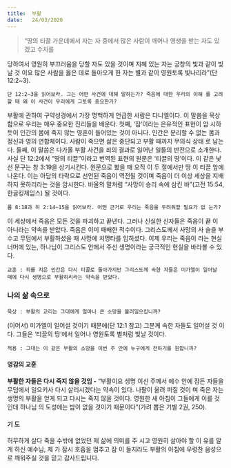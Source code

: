 ```yaml
---
title:  부활
date:   24/03/2020
---
```


> <p></p>
> “땅의 티끌 가운데에서 자는 자 중에서 많은 사람이 깨어나 영생을 받는 자도 있겠고 수치를
당하여서 영원히 부끄러움을 당할 자도 있을 것이며 지혜 있는 자는 궁창의 빛과 같이 빛날 것
이요 많은 사람을 옳은 데로 돌아오게 한 자는 별과 같이 영원토록 빛나리라”(단 12:2~3).

`단 12:2~3을 읽어보라. 그는 어떤 사건에 대해 말하는가? 죽음에 대한 우리의 이해
를 고려할 때 왜 이 사건이 우리에게 그토록 중요한가?`

부활에 관하여 구약성경에서 가장 명백하게 언급한 사람은 다니엘이다. 이 말씀을
묵상함으로 우리는 매우 중요한 진리들을 배운다. 첫째, ‘잠’이라는 은유적인 표현이 암
시하듯이 인간의 몸에 죽지 않는 영혼이 들어있는 것이 아니다. 인간은 분리할 수 없는
몸과 정신과 영의 연합체이다. 사람이 죽으면 삶은 중단되고 부활 때까지 무의식 상태
로 남는다. 둘째, 이 말씀은 다가올 부활 사건을 죄의 결과로 일어난 일들의 반전으로
소개한다. 사실 단 12:2에서 “땅의 티끌”이라고 번역된 표현의 원문은 ‘티끌의 땅’이다.
이 같은 낯선 문구는 창 3:19을 상기시킨다. 원문으로 봤을 때 오직 이 두 절에서만 땅
이 티끌 앞에 나온다. 이는 아담의 타락으로 선언된 죽음이 역전될 것이며 죽음이 더
이상 세상을 지배하지 못하리라는 것을 암시한다. 바울의 말처럼 “사망이 승리 속에
삼킨 바”(고전 15:54, 한글킹제임스) 될 것이다.

`롬 8:18과 히 2:14~15을 읽어보라. 어떤 근거로 우리는 죽음을 두려워할 필요가 없
는가?`

이 세상에서 죽음은 모든 것을 파괴하고 끝낸다. 그러나 신실한 신자들은 죽음이 끝
이 아니라는 약속을 받았다. 죽음은 이미 패배한 적수이다. 그리스도께서 사망의 사
슬을 부수고 무덤에서 부활하셨을 때 사망에 치명타를 입히셨다. 이제 우리는 죽음이
라는 현실 너머에 있는, 하나님이 그리스도 안에서 주신 생명이라는 궁극적인 현실을
바라볼 수 있다. 

`교훈 : 죄를 지은 인간은 다시 티끌로 돌아가지만 그리스도께 속한 자들은 미가엘이
일어날 때에 다시 생명으로 부활하리라는 약속을 받았다. `

### 나의 삶 속으로

`묵상 : 부활의 교리는 그대에게 얼마나 큰 소망을 불러일으킵니까?`

(이어서) 미가엘이 일어설 것이기 때문에(단 12:1 참고) 그분께 속한 자들도 일어설 것
이다. 그들은 ‘티끌의 땅’에서 일어나 영원토록 별처럼 빛날 것이다.

`적용 : 그대는 이 같은 부활의 소망을 이번 주 안에 누구에게 전하기를 원합니까?`

#### 영감의 교훈


**부활한 자들은 다시 죽지 않을 것임 -** “부활이요 생명
이신 주께서 예수 안에 잠든 자들을 무덤에서 일으키사
다시 살리시겠다는 약속이 있다. 나팔이 울려 퍼질 것이
며 죽은 자는 생명의 부활을 얻게 되고 다시는 죽지 않을
것이다. 영원한 새 아침이 그들에게 이를 것인데 하나님
의 도성에는 밤이 없을 것이기 때문이다”(가려 뽑은 기별
2권, 250).

#### 기 도

허무하게 살다 죽을 수밖에
없었던 제 삶에 의미를 주
시고 영원히 살아야 할 이
유를 알게 하신 예수님, 제
가 잠시 호흡을 멈추고 잠
이 들지라도 부활의 아침에
우렁찬 음성으로 깨워주실
것을 믿고 감사드립니다.